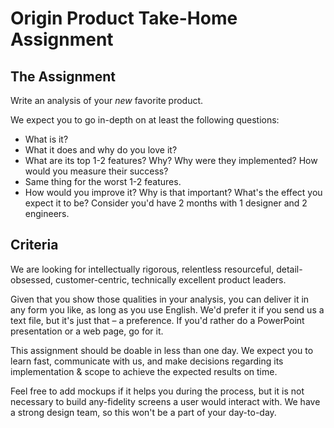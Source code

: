 # Origin Product Take-Home Assignment

## The Assignment
Write an analysis of your *new* favorite product.

We expect you to go in-depth on at least the following questions:

- What is it?
- What it does and why do you love it?
- What are its top 1-2 features? Why? Why were they implemented? How would you measure their success?
- Same thing for the worst 1-2 features.
- How would you improve it? Why is that important? What's the effect you expect it to be? Consider you'd have 2 months with 1 designer and 2 engineers.

## Criteria
We are looking for intellectually rigorous, relentless resourceful, detail-obsessed, customer-centric, technically excellent product leaders.

Given that you show those qualities in your analysis, you can deliver it in any form you like, as long as you use English. We'd prefer it if you send us a text file, but it's just that – a preference. If you'd rather do a PowerPoint presentation or a web page, go for it.

This assignment should be doable in less than one day. We expect you to learn fast, communicate with us, and make decisions regarding its implementation & scope to achieve the expected results on time.

Feel free to add mockups if it helps you during the process, but it is not necessary to build any-fidelity screens a user would interact with. We have a strong design team, so this won't be a part of your day-to-day.
